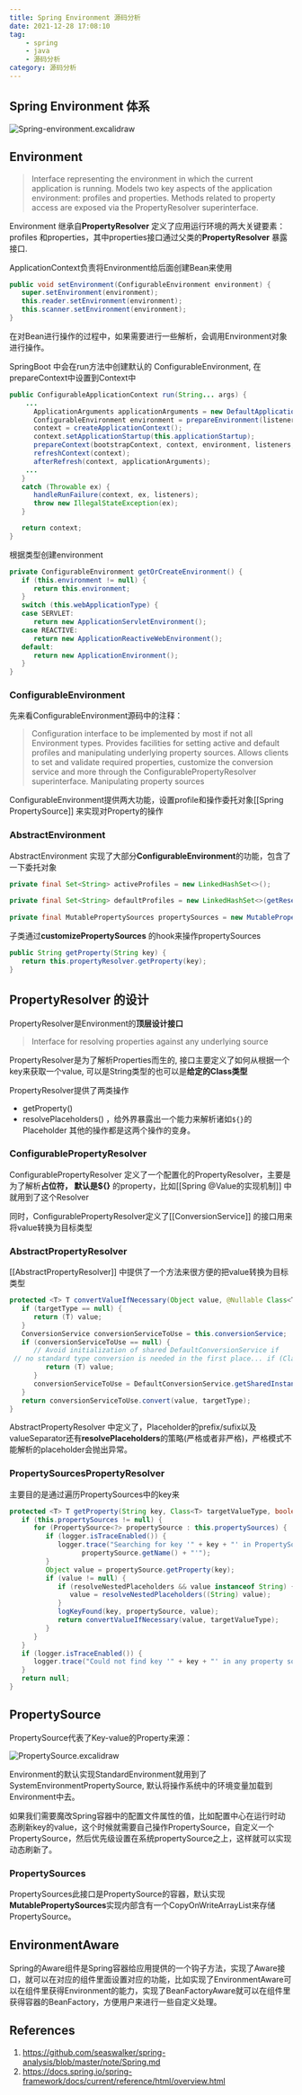 ```yaml
---
title: Spring Environment 源码分析
date: 2021-12-28 17:08:10
tag: 
	- spring
	- java
	- 源码分析
category: 源码分析
---
```



## Spring Environment 体系


![Spring-environment.excalidraw](https://cdn.jsdelivr.net/gh/zhaohongxuan/picgo@master/20220506183240.png)



## Environment 

> Interface representing the environment in which the current application is running. Models two key aspects of the application environment: profiles and properties. Methods related to property access are exposed via the PropertyResolver superinterface.

Environment 继承自**PropertyResolver** 定义了应用运行环境的两大关键要素： profiles 和properties，其中properties接口通过父类的**PropertyResolver** 暴露接口.

<!-- more -->

ApplicationContext负责将Environment给后面创建Bean来使用


```java
public void setEnvironment(ConfigurableEnvironment environment) {  
   super.setEnvironment(environment);  
   this.reader.setEnvironment(environment);  
   this.scanner.setEnvironment(environment);  
}
```
在对Bean进行操作的过程中，如果需要进行一些解析，会调用Environment对象进行操作。 

SpringBoot 中会在run方法中创建默认的  ConfigurableEnvironment, 在prepareContext中设置到Context中

```java
public ConfigurableApplicationContext run(String... args) {  
	...
      ApplicationArguments applicationArguments = new DefaultApplicationArguments(args);  
      ConfigurableEnvironment environment = prepareEnvironment(listeners, bootstrapContext, applicationArguments);  
      context = createApplicationContext();  
      context.setApplicationStartup(this.applicationStartup);  
      prepareContext(bootstrapContext, context, environment, listeners, applicationArguments, printedBanner);  
      refreshContext(context);  
      afterRefresh(context, applicationArguments);  
    ...
   }  
   catch (Throwable ex) {  
      handleRunFailure(context, ex, listeners);  
      throw new IllegalStateException(ex);  
   }  

   return context;  
}  

```
根据类型创建environment
```java
private ConfigurableEnvironment getOrCreateEnvironment() {  
   if (this.environment != null) {  
      return this.environment;  
   }  
   switch (this.webApplicationType) {  
   case SERVLET:  
      return new ApplicationServletEnvironment();  
   case REACTIVE:  
      return new ApplicationReactiveWebEnvironment();  
   default:  
      return new ApplicationEnvironment();  
   }  
}
```



### ConfigurableEnvironment
先来看ConfigurableEnvironment源码中的注释：
>Configuration interface to be implemented by most if not all Environment types. Provides facilities for setting active and default profiles and manipulating underlying property sources. Allows clients to set and validate required properties, customize the conversion service and more through the ConfigurablePropertyResolver superinterface.
Manipulating property sources

ConfigurableEnvironment提供两大功能，设置profile和操作委托对象[[Spring PropertySource]] 来实现对Property的操作




### AbstractEnvironment
AbstractEnvironment 实现了大部分**ConfigurableEnvironment**的功能，包含了一下委托对象

```java
private final Set<String> activeProfiles = new LinkedHashSet<>();  
  
private final Set<String> defaultProfiles = new LinkedHashSet<>(getReservedDefaultProfiles());  
  
private final MutablePropertySources propertySources = new MutablePropertySources()
```

子类通过**customizePropertySources** 的hook来操作propertySources

```java
public String getProperty(String key) {  
   return this.propertyResolver.getProperty(key);  
}
```


## PropertyResolver 的设计

PropertyResolver是Environment的**顶层设计接口**

> Interface for resolving properties against any underlying source 

PropertyResolver是为了解析Properties而生的, 接口主要定义了如何从根据一个key来获取一个value, 可以是String类型的也可以是**给定的Class类型**

PropertyResolver提供了两类操作
- getProperty()
- resolvePlaceholders() ，给外界暴露出一个能力来解析诸如`${}`的Placeholder
 其他的操作都是这两个操作的变身。


### ConfigurablePropertyResolver
ConfigurablePropertyResolver 定义了一个配置化的PropertyResolver，主要是为了解析**占位符， 默认是${}** 的property，比如[[Spring @Value的实现机制]] 中就用到了这个Resolver

同时，ConfigurablePropertyResolver定义了[[ConversionService]] 的接口用来将value转换为目标类型

### AbstractPropertyResolver
[[AbstractPropertyResolver]] 中提供了一个方法来很方便的把value转换为目标类型 

```java
protected <T> T convertValueIfNecessary(Object value, @Nullable Class<T> targetType) {  
   if (targetType == null) {  
      return (T) value;  
   }  
   ConversionService conversionServiceToUse = this.conversionService;  
   if (conversionServiceToUse == null) {  
      // Avoid initialization of shared DefaultConversionService if  
 // no standard type conversion is needed in the first place... if (ClassUtils.isAssignableValue(targetType, value)) {  
         return (T) value;  
      }  
      conversionServiceToUse = DefaultConversionService.getSharedInstance();  
   }  
   return conversionServiceToUse.convert(value, targetType);  
}
```
AbstractPropertyResolver 中定义了，Placeholder的prefix/sufix以及valueSeparator还有**resolvePlaceholders**的策略(严格或者非严格)，严格模式不能解析的placeholder会抛出异常。



### PropertySourcesPropertyResolver

主要目的是通过遍历PropertySources中的key来
```java
protected <T> T getProperty(String key, Class<T> targetValueType, boolean resolveNestedPlaceholders) {  
   if (this.propertySources != null) {  
      for (PropertySource<?> propertySource : this.propertySources) {  
         if (logger.isTraceEnabled()) {  
            logger.trace("Searching for key '" + key + "' in PropertySource '" +  
                  propertySource.getName() + "'");  
         }  
         Object value = propertySource.getProperty(key);  
         if (value != null) {  
            if (resolveNestedPlaceholders && value instanceof String) {  
               value = resolveNestedPlaceholders((String) value);  
            }  
            logKeyFound(key, propertySource, value);  
            return convertValueIfNecessary(value, targetValueType);  
         }  
      }  
   }  
   if (logger.isTraceEnabled()) {  
      logger.trace("Could not find key '" + key + "' in any property source");  
   }  
   return null;  
}
```


## PropertySource

PropertySource代表了Key-value的Property来源：

![PropertySource.excalidraw](https://cdn.jsdelivr.net/gh/zhaohongxuan/picgo@master/20220506184157.png)

Environment的默认实现StandardEnvironment就用到了SystemEnvironmentPropertySource, 默认将操作系统中的环境变量加载到Environment中去。

如果我们需要魔改Spring容器中的配置文件属性的值，比如配置中心在运行时动态刷新key的value，这个时候就需要自己操作PropertySource，自定义一个PropertySource，然后优先级设置在系统propertySource之上，这样就可以实现动态刷新了。

### PropertySources

PropertySources此接口是PropertySource的容器，默认实现**MutablePropertySources**实现内部含有一个CopyOnWriteArrayList来存储PropertySource。


## EnvironmentAware

Spring的Aware组件是Spring容器给应用提供的一个钩子方法，实现了Aware接口，就可以在对应的组件里面设置对应的功能，比如实现了EnvironmentAware可以在组件里获得Environment的能力，实现了BeanFactoryAware就可以在组件里获得容器的BeanFactory，方便用户来进行一些自定义处理。



## References
1.  https://github.com/seaswalker/spring-analysis/blob/master/note/Spring.md
2. https://docs.spring.io/spring-framework/docs/current/reference/html/overview.html 